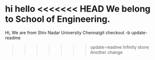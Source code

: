 hi hello
<<<<<<< HEAD
We belong to School of Engineering.
=======
Hi, We are from Shiv Nadar University Chennaigit checkout -b update-readme
>>>>>>> update-readme
Infinity stone
Another change
